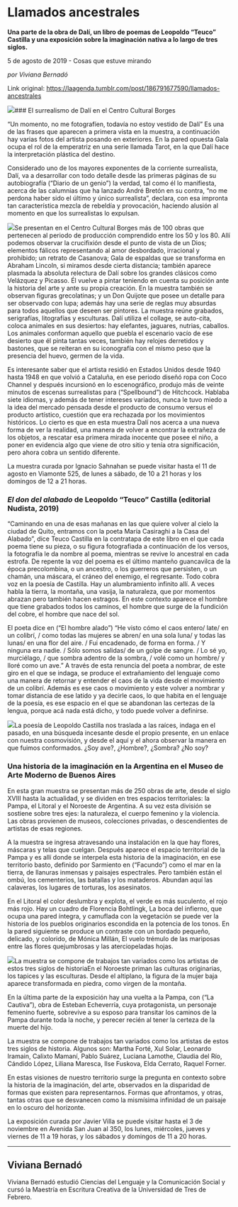 # Llamados ancestrales

**Una parte de la obra de Dalí, un libro de poemas de Leopoldo “Teuco” Castilla y una exposición sobre la imaginación nativa a lo largo de tres siglos.**

5 de agosto de 2019 - Cosas que estuve mirando

_por Viviana Bernadó_

Link original: https://laagenda.tumblr.com/post/186791677590/llamados-ancestrales

![](https://64.media.tumblr.com/34a28aa40a7548dc1f32049d165a2e9e/67304968a5f4e82a-14/s500x750/33006b144266d3c116bc791edc9d93f7741bd07d.jpg)### El surrealismo de Dalí en el Centro Cultural Borges

“Un momento, no me fotografíen, todavía no estoy vestido de Dalí” Es una de las frases que aparecen a primera vista en la muestra, a continuación hay varias fotos del artista posando en exteriores. En la pared opuesta Gala ocupa el rol de la emperatriz en una serie llamada Tarot, en la que Dalí hace la interpretación plástica del destino. 


Considerado uno de los mayores exponentes de la corriente surrealista, Dalí, va a desarrollar con todo detalle desde las primeras páginas de su autobiografía (“Diario de un genio”) la verdad, tal como él lo manifiesta, acerca de las calumnias que ha lanzado André Bretón en su contra, “no me perdona haber sido el último y único surrealista”, declara, con esa impronta tan característica mezcla de rebeldía y provocación, haciendo alusión al momento en que los surrealistas lo expulsan.


![](https://64.media.tumblr.com/c7c95e31ee12d74160d3e8939dee5405/67304968a5f4e82a-3b/s250x400/0108acc822037d77406361f9a11dadbe24735fd9.jpg)Se presentan en el Centro Cultural Borges más de 100 obras que pertenecen al periodo de producción comprendido entre los 50 y los 80. Allí podemos observar la crucifixión desde el punto de vista de un Dios; elementos fálicos representando al amor desbordado, irracional y prohibido; un retrato de Casanova; Gala de espaldas que se transforma en Abraham Lincoln, si miramos desde cierta distancia; también aparece plasmada la absoluta relectura de Dalí sobre los grandes clásicos como Velázquez y Picasso. Él vuelve a pintar teniendo en cuenta su posición ante la historia del arte y ante su propia creación. En la muestra también se observan figuras grecolatinas; y un Don Quijote que posee un detalle para ser observado con lupa; además hay una serie de reglas muy absurdas para todos aquellos que deseen ser pintores. La muestra reúne grabados, serigrafías, litografías y esculturas. Dalí utiliza el collage, se auto-cita, coloca animales en sus desiertos: hay elefantes, jaguares, nutrias, caballos. Los animales conforman aquello que puebla el escenario vacío de ese desierto que él pinta tantas veces, también hay relojes derretidos y bastones, que se reiteran en su iconografía con el mismo peso que la presencia del huevo, germen de la vida.


Es interesante saber que el artista residió en Estados Unidos desde 1940 hasta 1948 en que volvió a Cataluña, en ese periodo diseñó ropa con Coco Channel y después incursionó en lo escenográfico, produjo más de veinte minutos de escenas surrealistas para (“Spellbound”) de Hitchcock. Hablaba siete idiomas, y además de tener intereses variados, nunca le tuvo miedo a la idea del mercado pensada desde el producto de consumo versus el producto artístico, cuestión que era rechazada por los movimientos históricos. Lo cierto es que en esta muestra Dalí nos acerca a una nueva forma de ver la realidad, una manera de volver a encontrar la extrañeza de los objetos, a rescatar esa primera mirada inocente que posee el niño, a poner en evidencia algo que viene de otro sitio y tenía otra significación, pero ahora cobra un sentido diferente. 


La muestra curada por Ignacio Sahnahan se puede visitar hasta el 11 de agosto en Viamonte 525, de lunes a sábado, de 10 a 21 horas y los domingos de 12 a 21 horas.


### *El don del alabado* de Leopoldo “Teuco” Castilla (editorial Nudista, 2019)

“Caminando en una de esas mañanas en las que quiere volver al cielo la ciudad de Quito, entramos con la poeta María Casiraghi a la Casa del Alabado”, dice Teuco Castilla en la contratapa de este libro en el que cada poema tiene su pieza, o su figura fotografiada a continuación de los versos, la fotografía le da nombre al poema, mientras se revive lo ancestral en cada estrofa. De repente la voz del poema es el último manteño guancavilca de la época precolombina, o un ancestro, o los guerreros que persisten, o un chamán, una máscara, el cráneo del enemigo, el regresante. Todo cobra voz en la poesía de Castilla. Hay un alumbramiento infinito allí. A veces habla la tierra, la montaña, una vasija, la naturaleza, que por momentos abrazan pero también hacen estragos. En este contexto aparece el hombre que tiene grabados todos los caminos, el hombre que surge de la fundición del cobre, el hombre que nace del sol.


El poeta dice en (“El hombre alado”) “He visto cómo el caos entero/ late/ en un colibrí, / como todas las mujeres se abren/ en una sola luna/ y todas las lunas/ en una flor del aire. / Fui encadenado, de forma en forma. / Y ninguna era nadie. / Sólo somos salidas/ de un golpe de sangre. / Lo sé yo, murciélago, / que sombra adentro de la sombra, / volé como un hombre/ y lloré como un ave.” A través de esta renuncia del poeta a nombrar, de este giro en el que se indaga, se produce el extrañamiento del lenguaje como una manera de retornar y entender el caos de la vida desde el movimiento de un colibrí. Además es ese caos o movimiento y este volver a nombrar y tomar distancia de ese latido y ya decirle caos, lo que habita en el lenguaje de la poesía, es ese espacio en el que se abandonan las certezas de la lengua, porque acá nada está dicho, y todo puede volver a definirse.


![](https://64.media.tumblr.com/2b7c870bf7fda0f89b6b8c5567c0f7c6/67304968a5f4e82a-fa/s250x400/5b551f93b1b00bd06ce069adfec83ddb40e83895.jpg)La poesía de Leopoldo Castilla nos traslada a las raíces, indaga en el pasado, en una búsqueda incesante desde el propio presente, en un enlace con nuestra cosmovisión, y desde el aquí y el ahora observar la manera en que fuimos conformados. ¿Soy ave?, ¿Hombre?, ¿Sombra? ¿No soy? 


### Una historia de la imaginación en la Argentina en el Museo de Arte Moderno de Buenos Aires

En esta gran muestra se presentan más de 250 obras de arte, desde el siglo XVIII hasta la actualidad, y se dividen en tres espacios territoriales: la Pampa, el Litoral y el Noroeste de Argentina. A su vez esta división se sostiene sobre tres ejes: la naturaleza, el cuerpo femenino y la violencia. Las obras provienen de museos, colecciones privadas, o descendientes de artistas de esas regiones.


A la muestra se ingresa atravesando una instalación en la que hay flores, máscaras y telas que cuelgan. Después aparece el espacio territorial de la Pampa y es allí donde se interpela esta historia de la imaginación, en ese territorio basto, definido por Sarmiento en (“Facundo”) como el mar en la tierra, de llanuras inmensas y paisajes espectrales. Pero también están el ombú, los cementerios, las batallas y los mataderos. Abundan aquí las calaveras, los lugares de torturas, los asesinatos.


En el Litoral el color deslumbra y explota, el verde es más suculento, el rojo más rojo. Hay un cuadro de Florencia Bohtlingk, La boca del infierno, que ocupa una pared íntegra, y camuflada con la vegetación se puede ver la historia de los pueblos originarios escondida en la potencia de los tonos. En la pared siguiente se produce un contraste con un bordado pequeño, delicado, y colorido, de Mónica Millán, El vuelo trémulo de las mariposas entre las flores quejumbrosas y las aterciopeladas hojas.


![](https://64.media.tumblr.com/34a28aa40a7548dc1f32049d165a2e9e/67304968a5f4e82a-14/s500x750/33006b144266d3c116bc791edc9d93f7741bd07d.jpg)La muestra se compone de trabajos tan variados como los artistas de estos tres siglos de historiaEn el Noroeste priman las culturas originarias, los tapices y las esculturas. Desde el altiplano, la figura de la mujer baja aparece transformada en piedra, como virgen de la montaña. 


En la última parte de la exposición hay una vuelta a la Pampa, con (“La Cautiva”), obra de Esteban Echeverría, cuya protagonista, un personaje femenino fuerte, sobrevive a su esposo para transitar los caminos de la Pampa durante toda la noche, y perecer recién al tener la certeza de la muerte del hijo.


La muestra se compone de trabajos tan variados como los artistas de estos tres siglos de historia. Algunos son: Martha Forté, Xul Solar, Leonardo Iramain, Calixto Mamaní, Pablo Suárez, Luciana Lamothe, Claudia del Río, Cándido López, Liliana Maresca, Ilse Fuskova, Elda Cerrato, Raquel Forner.


En estas visiones de nuestro territorio surge la pregunta en contexto sobre la historia de la imaginación, del arte, observados en la disparidad de formas que existen para representarnos. Formas que afrontamos, y otras, tantas otras que se desvanecen como la mismísima infinidad de un paisaje en lo oscuro del horizonte. 


La exposición curada por Javier Villa se puede visitar hasta el 3 de noviembre en Avenida San Juan al 350, los lunes, miércoles, jueves y viernes de 11 a 19 horas, y los sábados y domingos de 11 a 20 horas. 




---

 Viviana Bernadó
----------------

 Viviana Bernadó estudió Ciencias del Lenguaje y la Comunicación Social y cursó la Maestría en Escritura Creativa de la Universidad de Tres de Febrero.

 

